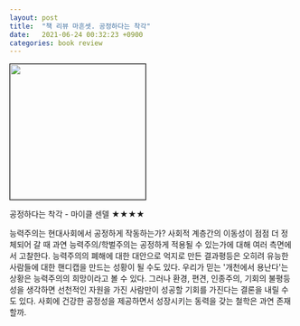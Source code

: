 ```yaml
---
layout: post
title:  "책 리뷰 마흔셋. 공정하다는 착각"
date:   2021-06-24 00:32:23 +0900
categories: book review
---
```

<img width=240px style="border:1px solid black;" src="https://shopping-phinf.pstatic.net/main_3243816/32438169924.20220801144648.jpg?type=w300">

공정하다는 착각 - 마이클 센델 ★★★★

능력주의는 현대사회에서 공정하게 작동하는가? 사회적 계층간의 이동성이 점점 더 정체되어 갈 때 과연 능력주의/학벌주의는 공정하게 적용될 수 있는가에 대해 여러 측면에서 고찰한다.
능력주의의 폐해에 대한 대안으로 억지로 만든 결과평등은 오히려 유능한 사람들에 대한 핸디캡을 만드는 성황이 될 수도 있다. 우리가 믿는 '개천에서 용난다'는 상황은 능력주의의 희망이라고 볼 수 있다. 그러나 환경, 편견, 인종주의, 기회의 불평등성을 생각하면 선천적인 자원을 가진 사람만이 성공할 기회를 가진다는 결론을 내릴 수도 있다. 사회에 건강한 공정성을 제공하면서 성장시키는 동력을 갖는 철학은 과연 존재할까.
